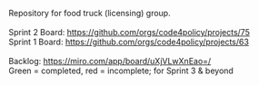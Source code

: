 Repository for food truck (licensing) group. <br><br>
Sprint 2 Board: https://github.com/orgs/code4policy/projects/75<br>
Sprint 1 Board: https://github.com/orgs/code4policy/projects/63 
<br><br>
Backlog: https://miro.com/app/board/uXjVLwXnEao=/ <br>
Green = completed, red = incomplete; for Sprint 3 & beyond
